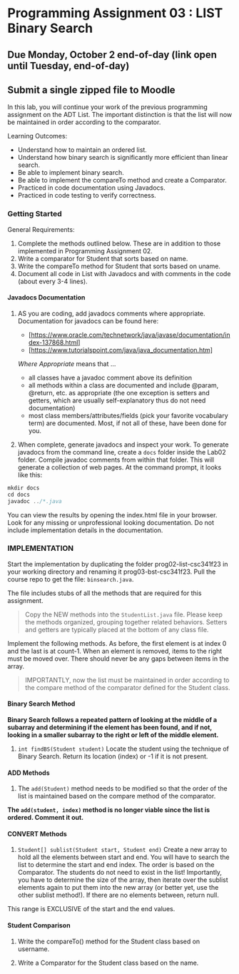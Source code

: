 
# Programming Assignment 03 : LIST Binary Search

## Due Monday, October 2 end-of-day (link open until Tuesday, end-of-day)

## Submit a single zipped file to Moodle

In this lab, you will continue your work of the previous programming assignment on the ADT List. The important distinction is that the list will now be maintained in order according to the comparator.

Learning Outcomes:

- Understand how to maintain an ordered list.
- Understand how binary search is significantly more efficient than linear search.
- Be able to implement binary search.
- Be able to implement the compareTo method and create a Comparator.
- Practiced in code documentation using Javadocs.
- Practiced in code testing to verify correctness.

### Getting Started

General Requirements:

1. Complete the methods outlined below. These are in addition to those implemented in Programming Assignment 02.
2. Write a comparator for Student that sorts based on name.
3. Write the compareTo method for Student that sorts based on uname.
4. Document all code in List with Javadocs and with comments in the code (about every 3-4 lines).

#### Javadocs Documentation

1. AS you are coding, add javadocs comments where appropriate. Documentation for javadocs can be found here:
    - [https://www.oracle.com/technetwork/java/javase/documentation/index-137868.html]
    - [https://www.tutorialspoint.com/java/java_documentation.htm]

    _Where Appropriate_ means that ...
    - all classes have a javadoc comment above its definition
    - all methods within a class are documented and include @param, @return, etc. as appropriate (the one exception is setters and getters, which are usually self-explanatory thus do not need documentation)
    - most class members/attributes/fields (pick your favorite vocabulary term) are documented. Most, if not all of these, have been done for you.

1. When complete, generate javadocs and inspect your work. To generate javadocs from the command line, create a `docs` folder inside the Lab02 folder. Compile javadoc comments from within that folder. This will generate a collection of web pages. At the command prompt, it looks like this:

  ```java
  mkdir docs
  cd docs
  javadoc ../*.java
  ```

  You can view the results by opening the index.html file in your browser. Look for any missing or unprofessional looking documentation. Do not include implementation details in the documentation.

### IMPLEMENTATION

Start the implementation by duplicating the folder prog02-list-csc341f23 in your working directory and renaming it prog03-bst-csc341f23. Pull the course repo to get the file: `binsearch.java`.

The file includes stubs of all the methods that are required for this assignment.

> Copy the NEW methods into the `StudentList.java` file. Please keep the methods organized, grouping together related behaviors. Setters and getters are typically placed at the bottom of any class file.

Implement the following methods. As before, the first element is at index 0 and the last is at count-1. When an element is removed, items to the right must be moved over. There should never be any gaps between items in the array.

> IMPORTANTLY, now the list must be maintained in order according to the compare method of the comparator defined for the Student class.

#### Binary Search Method

**Binary Search follows a repeated pattern of looking at the middle of a subarray and determining if the element has been found, and if not, looking in a smaller subarray to the right or left of the middle element.**

1. `int findBS(Student student)` Locate the student using the technique of Binary Search. Return its location (index) or -1 if it is not present.

#### ADD Methods

1. The `add(Student)` method needs to be modified so that the order of the list is maintained based on the compare method of the comparator.

**The `add(student, index)` method is no longer viable since the list is ordered. Comment it out.**

#### CONVERT Methods

1. `Student[] sublist(Student start, Student end)`
    Create a new array to hold all the elements between start and end. You will have to search the list to determine the start and end index. The order is based on the Comparator. The students do not need to exist in the list! Importantly, you have to determine the size of the array, then iterate over the sublist elements again to put them into the new array (or better yet, use the other sublist method!). If there are no elements between, return null.

 This range is EXCLUSIVE of the start and the end values.

#### Student Comparison

1. Write the compareTo() method for the Student class based on username.

1. Write a Comparator for the Student class based on the name.
